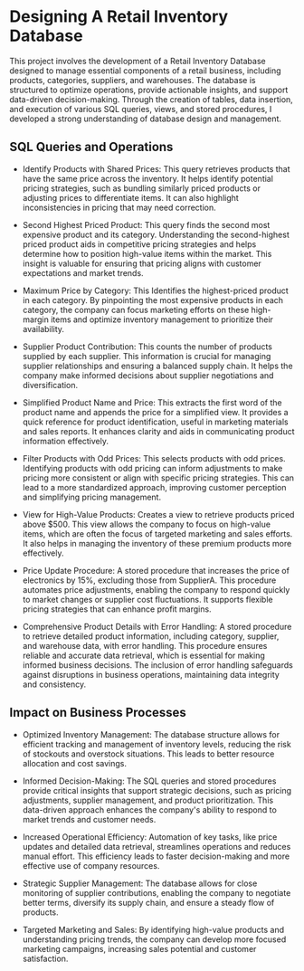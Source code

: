 
# Designing A Retail Inventory Database

This project involves the development of a Retail Inventory Database designed to manage essential components of a retail business, including products, categories, suppliers, and warehouses. The database is structured to optimize operations, provide actionable insights, and support data-driven decision-making. Through the creation of tables, data insertion, and execution of various SQL queries, views, and stored procedures, I developed a strong understanding of database design and management.

## SQL Queries and Operations

- Identify Products with Shared Prices: This query retrieves products that have the same price across the inventory. It helps identify potential pricing strategies, such as bundling similarly priced products or adjusting prices to differentiate items. It can also highlight inconsistencies in pricing that may need correction.
  
- Second Highest Priced Product: This query finds the second most expensive product and its category. Understanding the second-highest priced product aids in competitive pricing strategies and helps determine how to position high-value items within the market. This insight is valuable for ensuring that pricing aligns with customer expectations and market trends.
  
- Maximum Price by Category: This Identifies the highest-priced product in each category. By pinpointing the most expensive products in each category, the company can focus marketing efforts on these high-margin items and optimize inventory management to prioritize their availability.
  
- Supplier Product Contribution: This counts the number of products supplied by each supplier. This information is crucial for managing supplier relationships and ensuring a balanced supply chain. It helps the company make informed decisions about supplier negotiations and diversification.
  
- Simplified Product Name and Price: This extracts the first word of the product name and appends the price for a simplified view. It provides a quick reference for product identification, useful in marketing materials and sales reports. It enhances clarity and aids in communicating product information effectively.
  
- Filter Products with Odd Prices: This selects products with odd prices. Identifying products with odd pricing can inform adjustments to make pricing more consistent or align with specific pricing strategies. This can lead to a more standardized approach, improving customer perception and simplifying pricing management.
  
- View for High-Value Products: Creates a view to retrieve products priced above $500. This view allows the company to focus on high-value items, which are often the focus of targeted marketing and sales efforts. It also helps in managing the inventory of these premium products more effectively.
  
- Price Update Procedure: A stored procedure that increases the price of electronics by 15%, excluding those from SupplierA. This procedure automates price adjustments, enabling the company to respond quickly to market changes or supplier cost fluctuations. It supports flexible pricing strategies that can enhance profit margins.
  
- Comprehensive Product Details with Error Handling: A stored procedure to retrieve detailed product information, including category, supplier, and warehouse data, with error handling. This procedure ensures reliable and accurate data retrieval, which is essential for making informed business decisions. The inclusion of error handling safeguards against disruptions in business operations, maintaining data integrity and consistency.

## Impact on Business Processes

- Optimized Inventory Management: The database structure allows for efficient tracking and management of inventory levels, reducing the risk of stockouts and overstock situations. This leads to better resource allocation and cost savings.
  
- Informed Decision-Making: The SQL queries and stored procedures provide critical insights that support strategic decisions, such as pricing adjustments, supplier management, and product prioritization. This data-driven approach enhances the company's ability to respond to market trends and customer needs.
  
- Increased Operational Efficiency: Automation of key tasks, like price updates and detailed data retrieval, streamlines operations and reduces manual effort. This efficiency leads to faster decision-making and more effective use of company resources.
  
- Strategic Supplier Management: The database allows for close monitoring of supplier contributions, enabling the company to negotiate better terms, diversify its supply chain, and ensure a steady flow of products.
  
- Targeted Marketing and Sales: By identifying high-value products and understanding pricing trends, the company can develop more focused marketing campaigns, increasing sales potential and customer satisfaction.
